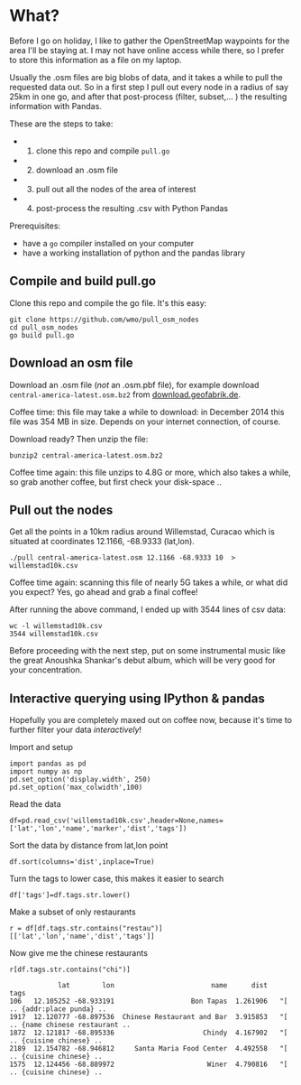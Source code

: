 # What? 

Before I go on holiday, I like to gather the OpenStreetMap waypoints for the area I'll be staying at. I may not have online access while there, so I prefer to store this information as a file on my laptop.

Usually the .osm files are big blobs of data, and it takes a while to pull the requested data out. So in a first step I pull out every node in a radius of say 25km in one go, and after that post-process (filter, subset,... ) the resulting information with Pandas.

These are the steps to take:

* 1. clone this repo and compile `pull.go` 
* 2. download an .osm file
* 3. pull out all the nodes of the area of interest
* 4. post-process the resulting .csv with Python Pandas  

Prerequisites: 

- have a `go` compiler installed on your computer
- have a working installation of python and the pandas library



## Compile and build pull.go 

Clone this repo and compile the go file. It's this easy: 

    git clone https://github.com/wmo/pull_osm_nodes
    cd pull_osm_nodes
    go build pull.go


## Download an osm file

Download an .osm file (*not* an .osm.pbf file), for example download `central-america-latest.osm.bz2` from [download.geofabrik.de](http://download.geofabrik.de).  

Coffee time: this file may take a while to download: in December 2014 this file was 354 MB in size. Depends on your internet connection, of course.

Download ready? Then unzip the file: 

    bunzip2 central-america-latest.osm.bz2

Coffee time again: this file unzips to 4.8G or more, which also takes a while, so grab another coffee, but first check your disk-space ..



## Pull out the nodes

Get all the points in a 10km radius around Willemstad, Curacao which is situated at coordinates 12.1166, -68.9333 (lat,lon).

    ./pull central-america-latest.osm 12.1166 -68.9333 10  > willemstad10k.csv

Coffee time again: scanning this file of nearly 5G takes a while, or what did you expect? Yes, go ahead and grab a final coffee!

After running the above command, I ended up with 3544 lines of csv data: 

    wc -l willemstad10k.csv 
    3544 willemstad10k.csv

Before proceeding with the next step, put on some instrumental music like the great Anoushka Shankar's debut album, which will be very good for your concentration. 


## Interactive querying using IPython & pandas 

Hopefully you are completely maxed out on coffee now, because it's time to further filter your data *interactively*! 

Import and setup

    import pandas as pd
    import numpy as np
    pd.set_option('display.width', 250)
    pd.set_option('max_colwidth',100)

Read the data

    df=pd.read_csv('willemstad10k.csv',header=None,names=['lat','lon','name','marker','dist','tags'])

Sort the data by distance from lat,lon point

    df.sort(columns='dist',inplace=True)

Turn the tags to lower case, this makes it easier to search

    df['tags']=df.tags.str.lower()

Make a subset of only restaurants

    r = df[df.tags.str.contains("restau")][['lat','lon','name','dist','tags']]

Now give me the chinese restaurants

    r[df.tags.str.contains("chi")]

                lat        lon                        name      dist   tags
    106   12.105252 -68.933191                   Bon Tapas  1.261906   "[ .. {addr:place punda} ..
    1917  12.120777 -68.897536  Chinese Restaurant and Bar  3.915853   "[ .. {name chinese restaurant ..
    1872  12.121817 -68.895336                      Chindy  4.167902   "[ .. {cuisine chinese} .. 
    2189  12.154782 -68.946812     Santa Maria Food Center  4.492558   "[ .. {cuisine chinese} ..
    1575  12.124456 -68.889972                       Winer  4.790816   "[ .. {cuisine chinese} ..


